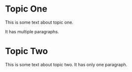 Topic One
=========

This is some text about topic one.

It has multiple paragraphs.

Topic Two
=========

This is some text about topic two.  It has only one paragraph.
